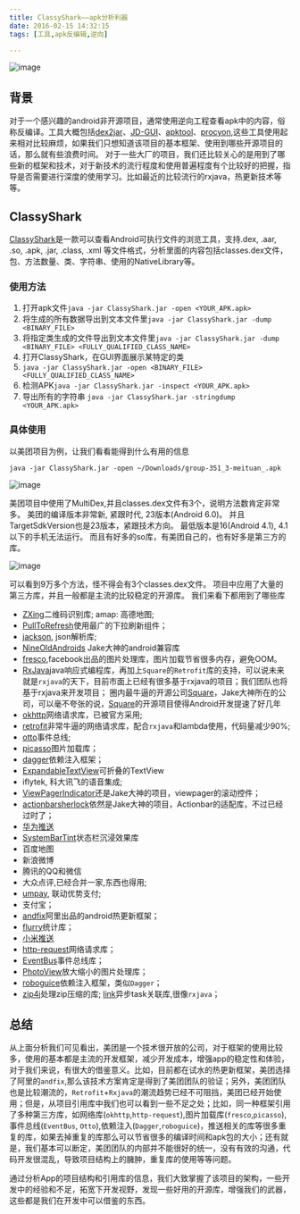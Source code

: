 ```yaml
---
title: ClassyShark——apk分析利器
date: 2016-02-15 14:32:15
tags: [工具,apk反编辑,逆向]

---
```


![image](https://raw.githubusercontent.com/w4lle/w4lle.github.io/post/source/uploads/ClassyShark.png)

## 背景
对于一个感兴趣的android非开源项目，通常使用逆向工程查看apk中的内容，俗称反编译。工具大概包括[dex2jar](https://github.com/pxb1988/dex2jar)、[JD-GUI](http://jd.benow.ca/)、[apktool](http://ibotpeaches.github.io/Apktool/install/)、[procyon](https://bitbucket.org/mstrobel/procyon),这些工具使用起来相对比较麻烦，如果我们只想知道该项目的基本框架、使用到哪些开源项目的话，那么就有些浪费时间。
对于一些大厂的项目，我们还比较关心的是用到了哪些新的框架和技术，对于新技术的流行程度和使用普遍程度有个比较好的把握，指导是否需要进行深度的使用学习。比如最近的比较流行的rxjava，热更新技术等等。

## ClassyShark


[ClassyShark](https://github.com/google/android-classyshark)是一款可以查看Android可执行文件的浏览工具，支持.dex, .aar, .so, .apk, .jar, .class, .xml 等文件格式，分析里面的内容包括classes.dex文件，包、方法数量、类、字符串、使用的NativeLibrary等。

### 使用方法

1. 打开apk文件``java -jar ClassyShark.jar -open <YOUR_APK.apk>`` 
2. 将生成的所有数据导出到文本文件里``java -jar ClassyShark.jar -dump <BINARY_FILE>``
3. 将指定类生成的文件导出到文本文件里``java -jar ClassyShark.jar -dump <BINARY_FILE> <FULLY_QUALIFIED_CLASS_NAME>``
4. 打开ClassyShark，在GUI界面展示某特定的类
5. ``java -jar ClassyShark.jar -open <BINARY_FILE> <FULLY_QUALIFIED_CLASS_NAME>``
5. 检测APK``java -jar ClassyShark.jar -inspect <YOUR_APK.apk>
``
6. 导出所有的字符串 ``java -jar ClassyShark.jar -stringdump <YOUR_APK.apk>``

### 具体使用
以美团项目为例，让我们看看能得到什么有用的信息


``java -jar ClassyShark.jar -open ~/Downloads/group-351_3-meituan_.apk``

![image](https://raw.githubusercontent.com/w4lle/w4lle.github.io/post/source/uploads/Classy_group.png)

美团项目中使用了MultiDex,并且classes.dex文件有3个，说明方法数肯定非常多。
美团的编译版本非常新, 紧跟时代, 23版本(Android 6.0)。
并且TargetSdkVersion也是23版本，紧跟技术方向。
最低版本是16(Android 4.1), 4.1以下的手机无法运行。
而且有好多的so库，有美团自己的，也有好多是第三方的库。

![image](https://raw.githubusercontent.com/w4lle/w4lle.github.io/post/source/uploads/Classy_group_2.png)

可以看到9万多个方法，怪不得会有3个classes.dex文件。
项目中应用了大量的第三方库，并且一般都是主流的比较稳定的开源库。
我们来看下都用到了哪些库

* [ZXing](https://github.com/zxing/zxing)二维码识别库;
amap: 高德地图;
* [PullToRefresh](https://github.com/chrisbanes/Android-PullToRefresh)使用最广的下拉刷新组件；
* [jackson](https://github.com/FasterXML/jackson-dataformat-smile), json解析库;
* [NineOldAndroids](https://github.com/JakeWharton/NineOldAndroids) Jake大神的android兼容库
* [fresco](https://github.com/facebook/fresco),facebook出品的图片处理库，图片加载节省很多内存，避免OOM。
* [RxJava](https://github.com/ReactiveX/RxJava)java响应式编程库，再加上``Square``的``Retrofit``库的支持，可以说未来就是``rxjava``的天下，目前市面上已经有很多基于rxjava的项目；我们团队也将基于rxjava来开发项目；
圈内最牛逼的开源公司[Square](https://github.com/square)，Jake大神所在的公司，可以毫不夸张的说，[Square](https://github.com/square)的开源项目使得Android开发提速了好几年
* [okhttp](https://github.com/square/okhttp)网络请求库，已被官方采用;
* [retrofit](https://github.com/square/retrofit)非常牛逼的网络请求库，配合``rxjava``和lambda使用，代码量减少90%;
* [otto](https://github.com/square/otto)事件总线;
* [picasso](https://github.com/square/picasso)图片加载库；
* [dagger](https://github.com/square/dagger)依赖注入框架；
* [ExpandableTextView](https://github.com/Manabu-GT/ExpandableTextView)可折叠的TextView
* iflytek, 科大讯飞的语音集成;
* [ViewPagerIndicator](https://github.com/JakeWharton/ViewPagerIndicator)还是Jake大神的项目，viewpager的滚动控件；
* [actionbarsherlock](http://actionbarsherlock.com/)依然是Jake大神的项目，Actionbar的适配库，不过已经过时了；
* [华为推送](http://developer.huawei.com/push)
* [SystemBarTint](https://github.com/jgilfelt/SystemBarTint)状态栏沉浸效果库
* 百度地图
* 新浪微博
* 腾讯的QQ和微信
* 大众点评,已经合并一家,东西也得用;
* [umpay](http://www.umpay.com/umpay_cms/), 联动优势支付;
* 支付宝；
* [andfix](https://github.com/alibaba/AndFix)阿里出品的android热更新框架；
* [flurry](http://www.flurry.com/)统计库；
* [小米推送](http://dev.xiaomi.com/doc/?page_id=1670)
* [http-request](https://github.com/kevinsawicki/http-request)网络请求库；
* [EventBus](https://github.com/greenrobot/EventBus)事件总线库；
* [PhotoView](https://github.com/chrisbanes/PhotoView)放大缩小的图片处理库；
* [roboguice](https://github.com/roboguice/roboguice)依赖注入框架，类似``Dagger``；
* [zip4j](http://www.lingala.net/zip4j/)处理zip压缩的库;
[link](https://github.com/BoltsFramework/Bolts-Android)异步task关联库,很像``rxjava``；

## 总结
从上面分析我们可见看出，美团是一个技术很开放的公司，对于框架的使用比较多，使用的基本都是主流的开发框架，减少开发成本，增强app的稳定性和体验，对于我们来说，有很大的借鉴意义。比如，目前都在试水的热更新框架，美团选择了阿里的``andfix``,那么该技术方案肯定是得到了美团团队的验证；另外，美团团队也是比较潮流的，``Retrofit``+``Rxjava``的潮流趋势已经不可阻挡，美团已经开始使用；但是，从项目引用库中我们也可以看到一些不足之处；比如，同一种框架引用了多种第三方库，如网络库(``okhttp``,``http-request``),图片加载库(``fresco``,``picasso``),事件总线(``EventBus``, ``Otto``),依赖注入(``Dagger``,``roboguice``)，推送相关的库等很多重复的库，如果去掉重复的库那么可以节省很多的编译时间和apk包的大小；还有就是，我们基本可以断定，美团团队的内部并不能很好的统一，没有有效的沟通，代码开发很混乱，导致项目结构上的臃肿，重复库的使用等等问题。

通过分析App的项目结构和引用库的信息，我们大致掌握了该项目的架构，一些开发中的经验和不足，拓宽下开发视野，发现一些好用的开源库，增强我们的武器，这些都是我们在开发中可以借鉴的东西。